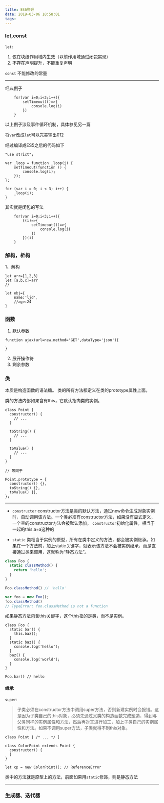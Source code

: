 ```yaml
---
title: ES6整理
date: 2019-03-06 10:58:01
tags:
---
```


### let,const

`let`:
1. 仅在块级作用域内生效（以前作用域通过闭包实现）
2. 不存在声明提升，不能重复声明

`const`
不能修改的常量

****
经典例子

```
    for(var i=0;i<3;i++){
        setTimeout(()=>{
            console.log(i)
        })
    }
```

以上例子涉及事件循环机制，具体参见另一篇

将`var`改成`let`可以完美输出012

经过编译成ES5之后的代码如下

```
"use strict";

var _loop = function _loop(i) {
    setTimeout(function () {
        console.log(i);
    });
};

for (var i = 0; i < 3; i++) {
    _loop(i);
}
```

其实就是闭包的写法

```
    for(var i=0;i<3;i++){
        ((i)=>{
            setTimeout(()=>{
                console.log(i)
            })
        })(i)
    }
```

### 解构，析构

1、解构

```
let arr=[1,2,3]
let [a,b,c]=arr
//

let obj={
    name:'ljd',
    //age:24
}

```

### 函数

1. 默认参数

```
function ajax(url=new,method='GET',dataType='json'){

}
```

2. 展开操作符
3. 剩余参数

### 类

本质是构造函数的语法糖。
类的所有方法都定义在类的prototype属性上面。

类的方法内部如果含有this，它默认指向类的实例。

```
class Point {
  constructor() {
    // ...
  }

  toString() {
    // ...
  }

  toValue() {
    // ...
  }
}

// 等同于

Point.prototype = {
  constructor() {},
  toString() {},
  toValue() {},
};
```

****

+ `constructor`
constructor方法是类的默认方法，通过new命令生成对象实例时，自动调用该方法。一个类必须有constructor方法，如果没有显式定义，一个空的constructor方法会被默认添加。
`constructor`初始化属性，相当于一起的this.a=a这种的

+ `static`
类相当于实例的原型，所有在类中定义的方法，都会被实例继承。如果在一个方法前，加上static关键字，就表示该方法不会被实例继承，而是直接通过类来调用，这就称为“静态方法”。

```js
class Foo {
  static classMethod() {
    return 'hello';
  }
}

Foo.classMethod() // 'hello'

var foo = new Foo();
foo.classMethod()
// TypeError: foo.classMethod is not a function
```

如果静态方法包含this关键字，这个this指的是类，而不是实例。

```
class Foo {
  static bar() {
    this.baz();
  }
  static baz() {
    console.log('hello');
  }
  baz() {
    console.log('world');
  }
}

Foo.bar() // hello
```

#### 继承

`super`:

>子类必须在constructor方法中调用super方法，否则新建实例时会报错。这是因为子类自己的this对象，必须先通过父类的构造函数完成塑造，得到与父类同样的实例属性和方法，然后再对其进行加工，加上子类自己的实例属性和方法。如果不调用super方法，子类就得不到this对象。

```
class Point { /* ... */ }

class ColorPoint extends Point {
  constructor() {
  }
}

let cp = new ColorPoint(); // ReferenceError
```

类中的方法就是原型上的方法，前面如果用`static`修饰，则是静态方法

***


###  生成器、迭代器
